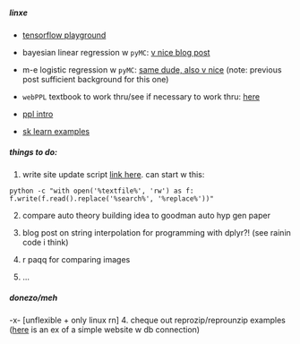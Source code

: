

##### linxe

- [tensorflow playground](http://playground.tensorflow.org/)

- bayesian linear regression w `pyMC`: [v nice blog post](https://dsaber.com/2014/05/28/bayesian-regression-with-pymc-a-brief-tutorial/)

- m-e logistic regression w `pyMC`: [same dude, also v nice](https://dsaber.com/2016/08/27/analyze-your-experiment-with-a-multilevel-logistic-regression-using-pymc3/) (note: previous post sufficient background for this one)

- `webPPL` textbook to work thru/see if necessary to work thru: [here](https://probmods.org/chapters/02-generative-models.html)

- [ppl intro](https://github.com/GalvanizeOpenSource/probabilistic-programming-intro)

- [sk learn examples](http://scikit-learn.org/stable/auto_examples/index.html)

##### things to do: 

1. write site update script [link here](http://stackoverflow.com/questions/23087463/batch-script-to-find-and-replace-a-string-in-text-file-within-a-minute-for-files). can start w this: 

```
python -c "with open('%textfile%', 'rw') as f: f.write(f.read().replace('%search%', '%replace%'))"
```

2. compare auto theory building idea to goodman auto hyp gen paper

3. blog post on string interpolation for programming with dplyr?! (see rainin code i think)


5. r paqq for comparing images

6. ...


##### donezo/meh

-x- [unflexible + only linux rn] 4. cheque out reprozip/reprounzip examples ([here](https://github.com/ViDA-NYU/reprozip-examples/tree/master/django-blog) is an ex of a simple website w db connection)
